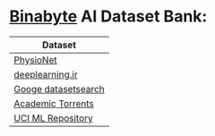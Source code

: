 # [Binabyte](https://binabyte.ir/) AI Dataset Bank:


| Dataset | 
| --- | 
| [PhysioNet](https://physionet.org/) | 
| [deeplearning.ir](https://deeplearning.ir/%d8%af%db%8c%d8%aa%d8%a7%d8%b3%d8%aa/) | 
| [Googe datasetsearch](https://datasetsearch.research.google.com/) | 
| [Academic Torrents](https://academictorrents.com/) | 
| [UCI ML Repository](https://archive.ics.uci.edu/ml/index.php) | 

